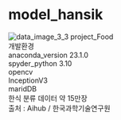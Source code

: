 # model_hansik
![data_image_3_3](https://github.com/CrimsonNoel/model_hansik/assets/131672235/de64875a-5424-45ec-b616-294e8ecbd609)
project_Food<br>
개발환경<br>
anaconda_version 23.1.0<br>
spyder_python 3.10<br>
opencv<br>
InceptionV3<br>
maridDB<br>
한식 분류 데이터 약 15만장 <br>
출처 : Aihub / 한국과학기술연구원 <br>

